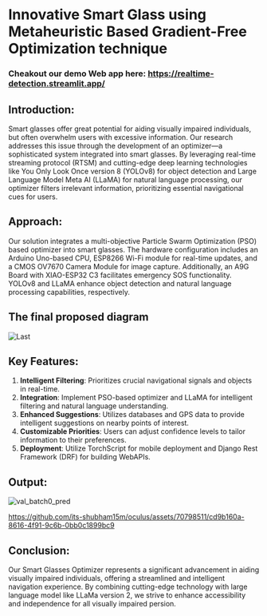 # Innovative Smart Glass using Metaheuristic Based Gradient-Free Optimization technique
### Cheakout our demo Web app here: https://realtime-detection.streamlit.app/ 

## Introduction:
Smart glasses offer great potential for aiding visually impaired individuals, but often overwhelm users with excessive information. Our research addresses this issue through the development of an optimizer—a sophisticated system integrated into smart glasses. By leveraging real-time streaming protocol (RTSM) and cutting-edge deep learning technologies like You Only Look Once version 8 (YOLOv8) for object detection and Large Language Model Meta AI (LLaMA) for natural language processing, our optimizer filters irrelevant information, prioritizing essential navigational cues for users.

## Approach:
Our solution integrates a multi-objective Particle Swarm Optimization (PSO) based optimizer into smart glasses. The hardware configuration includes an Arduino Uno-based CPU, ESP8266 Wi-Fi module for real-time updates, and a CMOS OV7670 Camera Module for image capture. Additionally, an A9G Board with XIAO-ESP32 C3 facilitates emergency SOS functionality. YOLOv8 and LLaMA enhance object detection and natural language processing capabilities, respectively.
## The final proposed diagram
![Last](https://github.com/its-shubham15m/oculus/assets/70798511/a805dbeb-ee4f-4f9e-b30e-cabd6a6012ed)



## Key Features:
1. **Intelligent Filtering**: Prioritizes crucial navigational signals and objects in real-time.
2. **Integration**: Implement PSO-based optimizer and LLaMA for intelligent filtering and natural language understanding.
3. **Enhanced Suggestions**: Utilizes databases and GPS data to provide intelligent suggestions on nearby points of interest.
4. **Customizable Priorities**: Users can adjust confidence levels to tailor information to their preferences.
5.  **Deployment**: Utilize TorchScript for mobile deployment and Django Rest Framework (DRF) for building WebAPIs.
## Output:
![val_batch0_pred](https://github.com/its-shubham15m/oculus/assets/70798511/87b4cba8-6de0-4698-acdf-d836574715e9)


https://github.com/its-shubham15m/oculus/assets/70798511/cd9b160a-8616-4f91-9c6b-0bb0c1899bc9


## Conclusion:
Our Smart Glasses Optimizer represents a significant advancement in aiding visually impaired individuals, offering a streamlined and intelligent navigation experience. By combining cutting-edge technology with large language model like LLaMa version 2, we strive to enhance accessibility and independence for all visually impaired persion.
